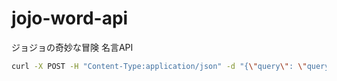 # jojo-word-api
ジョジョの奇妙な冒険 名言API

```sh
curl -X POST -H "Content-Type:application/json" -d "{\"query\": \"query { randomWord { message }}\"}" https://jojo-word-api.herokuapp.com/graphql
```
